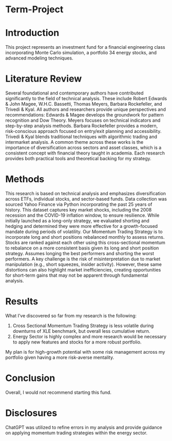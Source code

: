 # Term-Project
# Introduction
This project represents an investment fund for a financial engineering class incorporating Monte Carlo simulation, a portfolio 34 energy stocks, and advanced modeling techniques.

# Literature Review 

Several foundational and contemporary authors have contributed significantly to the field of technical analysis. These include Robert Edwards & John Magee, W.H.C. Bassetti, Thomas Meyers, Barbara Rockefeller, and Trivedi & Kyal.
All authors and researchers provide unique perspectives and recommendations:
Edwards & Magee develops the groundwork for pattern recognition and Dow Theory.
Meyers focuses on technical indicators and step-by-step analysis methods.
Barbara Rockefeller provides a modern, risk-conscious approach focused on entry/exit planning and accessibility.
Trivedi & Kyal blends traditional techniques with algorithmic trading and intermarket analysis.
A common theme across these works is the importance of diversification across sectors and asset classes, which is a consistent concept with financial theory taught in academia. Each research provides both practical tools and theoretical backing for my strategy.

# Methods
This research is based on technical analysis and emphasizes diversification across ETFs, individual stocks, and sector-based funds.
Data collection was sourced Yahoo Finance via Python incorporating the past 25 years of history.
This dataset captures key market shocks, including the 2008 recession and the COVID-19 inflation window, to ensure resilience.
While initially launched as a long-only strategy, we evaluated shorting and hedging and determined they were more effective for a growth-focused mandate during periods of volatility. 
Our Momentum Trading Strategy is to incorporate long and short positions rebalanced monthly to assess returns. 
Stocks are ranked against each other using this cross-sectional momentum to rebalance on a more consistent basis given its long and short position strategy. Assumes longing the best performers and shorting the worst performers.
A key challenge is the risk of misinterpretation due to market manipulation (e.g., short squeezes, insider activity). However, these same distortions can also highlight market inefficiencies, creating opportunities for short-term gains that may not be apparent through fundamental analysis.

# Results

What I’ve discovered so far from my research is the following: 
1. Cross Sectional Momentum Trading Strategy is less volatile during downturns of XLE benchmark, but overall less cumulative return.
2. Energy Sector is highly complex and more research would be necessary to apply new features and stocks for a more robust portfolio.
   
My plan is for high-growth potential with some risk management across my portfolio given having a more risk-averse mentality.

# Conclusion
Overall, I would not recommend starting this fund.

# Disclosures
ChatGPT was utilized to refine errors in my analysis and provide guidance on applying momentum trading strategies within the energy sector.
